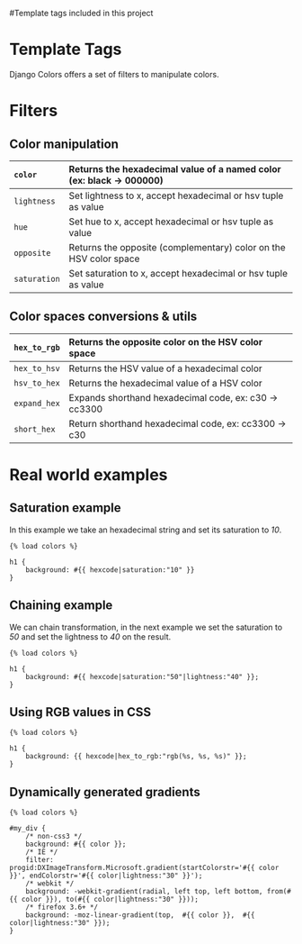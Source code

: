#Template tags included in this project

# Template Tags #

Django Colors offers a set of filters to manipulate colors.


# Filters #

## Color manipulation ##

| `color` | Returns the hexadecimal value of a named color (ex: black -> 000000) |
|:--------|:---------------------------------------------------------------------|
| `lightness` | Set lightness to x, accept hexadecimal or hsv tuple as value |
| `hue` | Set hue to x, accept hexadecimal or hsv tuple as value |
| `opposite` | Returns the opposite (complementary) color on the HSV color space |
| `saturation` | Set saturation to x, accept hexadecimal or hsv tuple as value |

## Color spaces conversions & utils ##

| `hex_to_rgb` | Returns the opposite color on the HSV color space |
|:-------------|:--------------------------------------------------|
| `hex_to_hsv` | Returns the HSV value of a hexadecimal color |
| `hsv_to_hex` | Returns the hexadecimal value of a HSV color |
| `expand_hex` | Expands shorthand hexadecimal code, ex: c30 -> cc3300 |
| `short_hex` | Return shorthand hexadecimal code, ex: cc3300 -> c30 |

# Real world examples #

## Saturation example ##

In this example we take an hexadecimal string and set its
saturation to _10_.

```
{% load colors %}

h1 {
    background: #{{ hexcode|saturation:"10" }}
}

```

## Chaining example ##

We can chain transformation, in the next example we set the saturation to _50_ and set the lightness to _40_ on the result.


```
{% load colors %}

h1 {
    background: #{{ hexcode|saturation:"50"|lightness:"40" }};
}

```

## Using RGB values in CSS ##

```
{% load colors %}

h1 {
    background: {{ hexcode|hex_to_rgb:"rgb(%s, %s, %s)" }};
}

```

## Dynamically generated gradients ##

```
{% load colors %}

#my_div {
    /* non-css3 */
    background: #{{ color }};
    /* IE */
    filter: progid:DXImageTransform.Microsoft.gradient(startColorstr='#{{ color }}', endColorstr='#{{ color|lightness:"30" }}'); 
    /* webkit */
    background: -webkit-gradient(radial, left top, left bottom, from(#{{ color }}), to(#{{ color|lightness:"30" }}));
    /* firefox 3.6+ */
    background: -moz-linear-gradient(top,  #{{ color }},  #{{ color|lightness:"30" }});
}

```